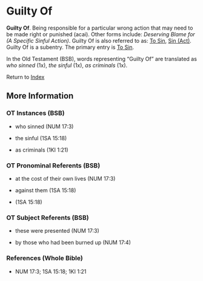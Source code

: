 # Guilty Of
**Guilty Of**. 
Being responsible for a particular wrong action that may need to be made right or punished (acai). 
Other forms include: 
*Deserving Blame for (A Specific Sinful Action)*. 
Guilty Of is also referred to as: 
[To Sin](Sin.md), [Sin (Act)](Sin.6.md). 
Guilty Of is a subentry. The primary entry is 
[To Sin](Sin.md). 


In the Old Testament (BSB), words representing “Guilty Of” are translated as 
*who sinned* (1x), *the sinful* (1x), *as criminals* (1x). 




Return to [Index](00-Index.md)

## More Information

### OT Instances (BSB)

* who sinned (NUM 17:3)

* the sinful (1SA 15:18)

* as criminals (1KI 1:21)



### OT Pronominal Referents (BSB)

* at the cost of their own lives (NUM 17:3)

* against them (1SA 15:18)

*  (1SA 15:18)



### OT Subject Referents (BSB)

* these were presented (NUM 17:3)

* by those who had been burned up (NUM 17:4)



### References (Whole Bible)

* NUM 17:3; 1SA 15:18; 1KI 1:21



